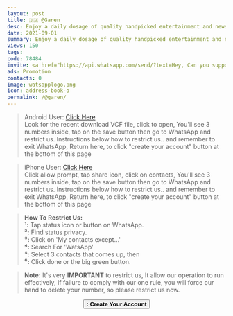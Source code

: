 ```yaml
---
layout: post
title: 🇯🇲 @Garen
desc: Enjoy a daily dosage of quality handpicked entertainment and news Via our WhatsApp Status updates
date: 2021-09-01
summary: Enjoy a daily dosage of quality handpicked entertainment and news Via your WhatsApp Status, I'm a proud member since
views: 150
tags: 
code: 78484
invite: <a href="https://api.whatsapp.com/send/?text=Hey, Can you support this - WatsApp Tv - Using my link 🔗 below%0A%0A👉 https://www.watsapp.tv/@garen%20" class="page-scroll">Invite Friends</a>
ads: Promotion
contacts: 0
image: watsapplogo.png
icon: address-book-o
permalink: /@garen/
---
```



><i class="fa fa-android"></i> Android User: <a href="/watsapptv.vcf" target="_blank" class="page-scroll">Click Here</a><br>Look for the recent download VCF file, click to open, You'll see 3 numbers inside, tap on the save button then go to WhatsApp and restrict us. Instructions below how to restrict us.. and remember to exit WhatsApp, Return here, to click "create your account" button at the bottom of this page

><i class="fa fa-apple"></i> iPhone User: <a href="/watsapptv.vcf" target="_blank" class="page-scroll">Click Here</a><br>Click allow prompt, tap share icon, click on contacts, You'll see 3 numbers inside, tap on the save button then go to WhatsApp and restrict us. Instructions below how to restrict us.. and remember to exit WhatsApp, Return here, to click "create your account" button at the bottom of this page
   
><b>How To Restrict Us:</b><br>
><b>¹:</b> Tap status icon or button on WhatsApp.<br>
><b>²:</b> Find status privacy.<br>
><b>³:</b> Click on 'My contacts except...'<br>
><b>⁴:</b> Search For 'WatsApp'<br> 
><b>⁵:</b> Select 3 contacts that comes up, then <br>
><b>⁶:</b> Click done or the big green button.

><b>Note:</b> It's very <b>IMPORTANT</b> to restrict us, It allow our operation to run effectively, If failure to comply with our one rule, you will force our hand to delete your number, so please restrict us now.

<center><a href="/@garen/signup" class="page-scroll"><button class="btn btn-outline btn-xl" id="#signup"><strong><i class="fa fa-address-book-o"></i> : Create Your Account</strong></button></a></center>
                             
